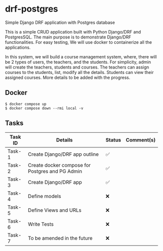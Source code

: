 # drf-postgres
Simple Django DRF application with Postgres database

This is a simple CRUD application built with Python Django/DRF and PostgresSQL.
The main purpose is to demonstrate Django/DRF functionalities. For easy 
testing, We will use docker to containerize all the applications.

In this system, we will build a course management system, where, there will be
2 types of users, the teachers, and the students. For simplicity, admin will 
create the teachers, students and courses. The teachers can assign courses to 
the students, list, modify all the details. Students can view their assigned 
courses. More details to be added with the progress.

## Docker 

```
$ docker compose up
$ docker compose down --rmi local -v
```

## Tasks

| **Task ID** | **Details**                                     | **Status**         | **Comment(s)** |
|-------------|-------------------------------------------------|--------------------|----------------|
| Task-1      | Create Django/DRF app outline                   | :white_check_mark: |                |
| Task-2      | Create docker compose for Postgres and PG Admin | :white_check_mark: |                |
| Task-3      | Create Django/DRF app                           | :white_check_mark: |                |
| Task-4      | Define models                                   | :x:                |                |
| Task-5      | Define Views and URLs                           | :x:                |                |
| Task-6      | Write Tests                                     | :x:                |                |
| Task-7      | To be amended in the future                     | :x:                |                |

